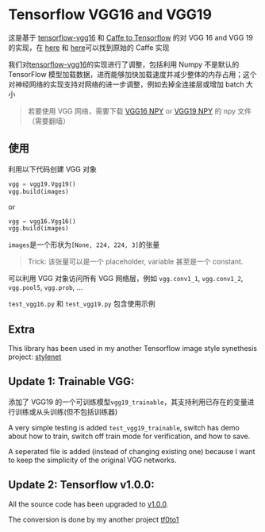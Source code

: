 # Tensorflow VGG16 and VGG19

这是基于 [tensorflow-vgg16](https://github.com/ry/tensorflow-vgg16) 和 [Caffe to Tensorflow](https://github.com/ethereon/caffe-tensorflow) 的对 VGG 16 and VGG 19 的实现，在 [here](https://gist.github.com/ksimonyan/211839e770f7b538e2d8) 和 [here](https://gist.github.com/ksimonyan/3785162f95cd2d5fee77)可以找到原始的 Caffe 实现

我们对<a href="https://github.com/ry/tensorflow-vgg16">tensorflow-vgg16</a>的实现进行了调整，包括利用 Numpy 不是默认的 TensorFlow 模型加载数据，进而能够加快加载速度并减少整体的内存占用；这个对神经网络的实现支持对网络的进一步调整，例如去掉全连接层或增加 batch 大小

>若要使用 VGG 网络，需要下载 [VGG16 NPY](https://mega.nz/#!YU1FWJrA!O1ywiCS2IiOlUCtCpI6HTJOMrneN-Qdv3ywQP5poecM) or [VGG19 NPY](https://mega.nz/#!xZ8glS6J!MAnE91ND_WyfZ_8mvkuSa2YcA7q-1ehfSm-Q1fxOvvs) 的 npy 文件（需要翻墙）

## 使用
利用以下代码创建 VGG 对象
```python
vgg = vgg19.Vgg19()
vgg.build(images)
```
or
```Python
vgg = vgg16.Vgg16()
vgg.build(images)
```
`images`是一个形状为`[None, 224, 224, 3]`的张量

>Trick: 该张量可以是一个 placeholder, variable 甚至是一个 constant.

可以利用 VGG 对象访问所有 VGG 网络层，例如 `vgg.conv1_1`, `vgg.conv1_2`, `vgg.pool5`, `vgg.prob`, ...

`test_vgg16.py` 和 `test_vgg19.py` 包含使用示例

## Extra
This library has been used in my another Tensorflow image style synethesis project: [stylenet](https://github.com/machrisaa/stylenet)


## Update 1: Trainable VGG:

添加了 VGG19 的一个可训练模型`vgg19_trainable`，其支持利用已存在的变量进行训练或从头训练(但不包括训练器)

A very simple testing is added `test_vgg19_trainable`, switch has demo about how to train, switch off train mode for verification, and how to save.

A seperated file is added (instead of changing existing one) because I want to keep the simplicity of the original VGG networks.


## Update 2: Tensorflow v1.0.0:
All the source code has been upgraded to [v1.0.0](https://github.com/tensorflow/tensorflow/blob/v1.0.0-rc1/RELEASE.md).

The conversion is done by my another project [tf0to1](https://github.com/machrisaa/tf0to1)

